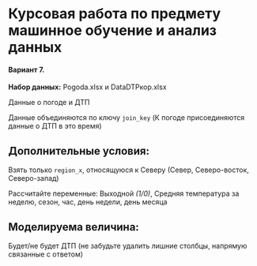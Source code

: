 # Курсовая работа по предмету машинное обучение и анализ данных

#### Вариант 7.

**Набор данных:** Pogoda.xlsx и DataDTPкор.xlsx

Данные о погоде и ДТП

Данные объединяются по ключу `join_key` (К погоде присоединяются данные о ДТП в это время)

## **Дополнительные условия:**

Взять только `region_x`, относящуюся к Северу (Север, Северо-восток, Северо-запад)

Рассчитайте переменные: Выходной _(1/0)_, Средняя температура за неделю, сезон, час, день недели, день месяца

## Моделируема величина:

Будет/не будет ДТП (не забудьте удалить лишние столбцы, напрямую связанные с ответом)
